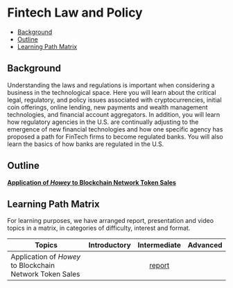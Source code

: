 # Fintech Law and Policy

- [Background](#background)
- [Outline](#outline)
- [Learning Path Matrix](#learning-path-matrix)

## Background

Understanding the laws and regulations is important when considering a business in the technological space. Here you will learn about the critical legal, regulatory, and policy issues associated with cryptocurrencies, initial coin offerings, online lending, new payments and wealth management technologies, and financial account aggregators.  In addition, you will learn how regulatory agencies in the U.S. are continually adjusting to the emergence of new financial technologies and how one specific agency has proposed a path for FinTech firms to become regulated banks. You will also learn the basics of how banks are regulated in the U.S.

## Outline

[**Application of *Howey* to Blockchain Network Token Sales**](digital-assets/howey-application-to-blockchain/MainReport.md)



## Learning Path Matrix 

For learning purposes, we have arranged report, presentation and video topics in a matrix, in categories of difficulty, interest and format.

| Topics                                                   | Introductory |                         Intermediate                         | Advanced |
| -------------------------------------------------------- | :----------: | :----------------------------------------------------------: | :------: |
| Application of *Howey* to Blockchain Network Token Sales |              | [report](digital-assets/howey-application-to-blockchain/MainReport.md) |          |

